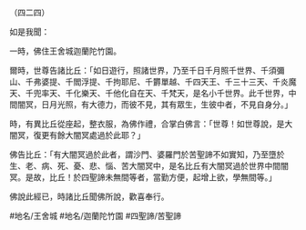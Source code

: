 （四二四）

如是我聞：

一時，佛住王舍城迦蘭陀竹園。

爾時，世尊告諸比丘：「如日遊行，照諸世界，乃至千日千月照千世界、千須彌山、千弗婆提、千閻浮提、千拘耶尼、千欝單越、千四天王、千三十三天、千炎魔天、千兜率天、千化樂天、千他化自在天、千梵天，是名小千世界。此千世界，中間闇冥，日月光照，有大德力，而彼不見，其有眾生，生彼中者，不見自身分。」

時，有異比丘從座起，整衣服，為佛作禮，合掌白佛言：「世尊！如世尊說，是大闇冥，復更有餘大闇冥處過於此耶？」

佛告比丘：「有大闇冥過於此者，謂沙門、婆羅門於苦聖諦不如實知，乃至墮於生、老、病、死、憂、悲、惱、苦大闇冥中，是名比丘有大闇冥過於世界中間闇冥。是故，比丘！於四聖諦未無間等者，當勤方便，起增上欲，學無間等。」

佛說此經已，時諸比丘聞佛所說，歡喜奉行。

#地名/王舍城
#地名/迦蘭陀竹園
#四聖諦/苦聖諦
